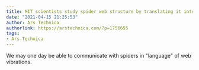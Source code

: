 ```yaml
---
title: MIT scientists study spider web structure by translating it into music
date: "2021-04-15 21:25:53"
author: Ars Technica
authorlink: https://arstechnica.com/?p=1756655
tags:
- Ars-Technica
---
```

We may one day be able to communicate with spiders in "language" of web vibrations.